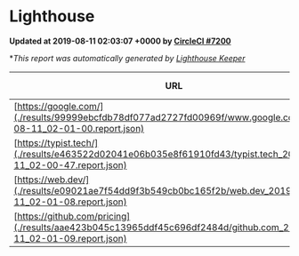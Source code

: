 
# Lighthouse

**Updated at 2019-08-11 02:03:07 +0000 by [CircleCI #7200](https://circleci.com/gh/ItinerisLtd/lighthouse-keeper-example/7200)**

**This report was automatically generated by [Lighthouse Keeper](https://github.com/itinerisltd/lighthouse-keeper)*

| URL | Performance | Accessibility | Best Practices | SEO | PWA | Updated At |
| --- | --- | --- | --- | --- | --- | --- |
| [https://google.com/](./results/99999ebcfdb78df077ad2727fd00969f/www.google.com_2019-08-11_02-01-00.report.json) | 0.95 | 0.86 | 0.93 | 0.83 | 0.56 | 2019-08-11T02:01:00.399Z |
| [https://typist.tech/](./results/e463522d02041e06b035e8f61910fd43/typist.tech_2019-08-11_02-00-47.report.json) |  |  |  |  |  | 2019-08-11T02:00:47.018Z |
| [https://web.dev/](./results/e09021ae7f54dd9f3b549cb0bc165f2b/web.dev_2019-08-11_02-01-08.report.json) | 0.91 | 0.9 | 1 | 0.97 | 1 | 2019-08-11T02:01:08.123Z |
| [https://github.com/pricing](./results/aae423b045c13965ddf45c696df2484d/github.com_2019-08-11_02-01-09.report.json) | 0.92 | 0.93 | 0.93 | 0.92 | 0.56 | 2019-08-11T02:01:09.585Z |
